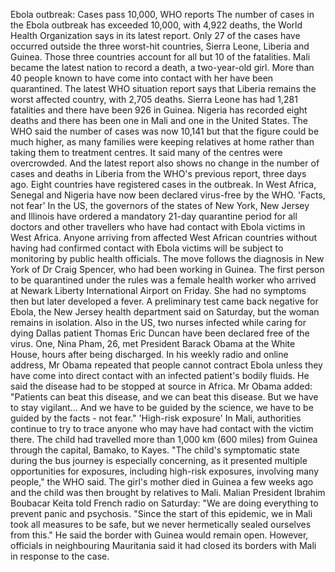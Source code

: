 Ebola outbreak: Cases pass 10,000, WHO reports
The number of cases in the Ebola outbreak has exceeded 10,000, with 4,922 deaths, the World Health Organization says in its latest report.
Only 27 of the cases have occurred outside the three worst-hit countries, Sierra Leone, Liberia and Guinea.
Those three countries account for all but 10 of the fatalities.
Mali became the latest nation to record a death, a two-year-old girl. More than 40 people known to have come into contact with her have been quarantined.
The latest WHO situation report says that Liberia remains the worst affected country, with 2,705 deaths. Sierra Leone has had 1,281 fatalities and there have been 926 in Guinea.
Nigeria has recorded eight deaths and there has been one in Mali and one in the United States.
The WHO said the number of cases was now 10,141 but that the figure could be much higher, as many families were keeping relatives at home rather than taking them to treatment centres. It said many of the centres were overcrowded.
And the latest report also shows no change in the number of cases and deaths in Liberia from the WHO's previous report, three days ago.
Eight countries have registered cases in the outbreak. In West Africa, Senegal and Nigeria have now been declared virus-free by the WHO.
'Facts, not fear'
In the US, the governors of the states of New York, New Jersey and Illinois have ordered a mandatory 21-day quarantine period for all doctors and other travellers who have had contact with Ebola victims in West Africa.
Anyone arriving from affected West African countries without having had confirmed contact with Ebola victims will be subject to monitoring by public health officials.
The move follows the diagnosis in New York of Dr Craig Spencer, who had been working in Guinea.
The first person to be quarantined under the rules was a female health worker who arrived at Newark Liberty International Airport on Friday.
She had no symptoms then but later developed a fever. A preliminary test came back negative for Ebola, the New Jersey health department said on Saturday, but the woman remains in isolation.
Also in the US, two nurses infected while caring for dying Dallas patient Thomas Eric Duncan have been declared free of the virus.
One, Nina Pham, 26, met President Barack Obama at the White House, hours after being discharged.
In his weekly radio and online address, Mr Obama repeated that people cannot contract Ebola unless they have come into direct contact with an infected patient's bodily fluids.
He said the disease had to be stopped at source in Africa.
Mr Obama added: "Patients can beat this disease, and we can beat this disease. But we have to stay vigilant... And we have to be guided by the science, we have to be guided by the facts - not fear."
'High-risk exposure'
In Mali, authorities continue to try to trace anyone who may have had contact with the victim there.
The child had travelled more than 1,000 km (600 miles) from Guinea through the capital, Bamako, to Kayes.
"The child's symptomatic state during the bus journey is especially concerning, as it presented multiple opportunities for exposures, including high-risk exposures, involving many people," the WHO said.
The girl's mother died in Guinea a few weeks ago and the child was then brought by relatives to Mali.
Malian President Ibrahim Boubacar Keita told French radio on Saturday: "We are doing everything to prevent panic and psychosis.
"Since the start of this epidemic, we in Mali took all measures to be safe, but we never hermetically sealed ourselves from this."
He said the border with Guinea would remain open.
However, officials in neighbouring Mauritania said it had closed its borders with Mali in response to the case.
